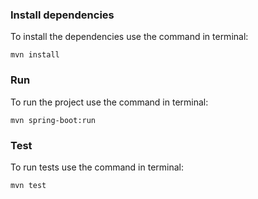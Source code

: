 ### Install dependencies
To install the dependencies use the command in terminal:
```
mvn install
```

### Run
To run the project use the command in terminal:
```
mvn spring-boot:run
```

### Test
To run tests use the command in terminal:
```
mvn test
```
